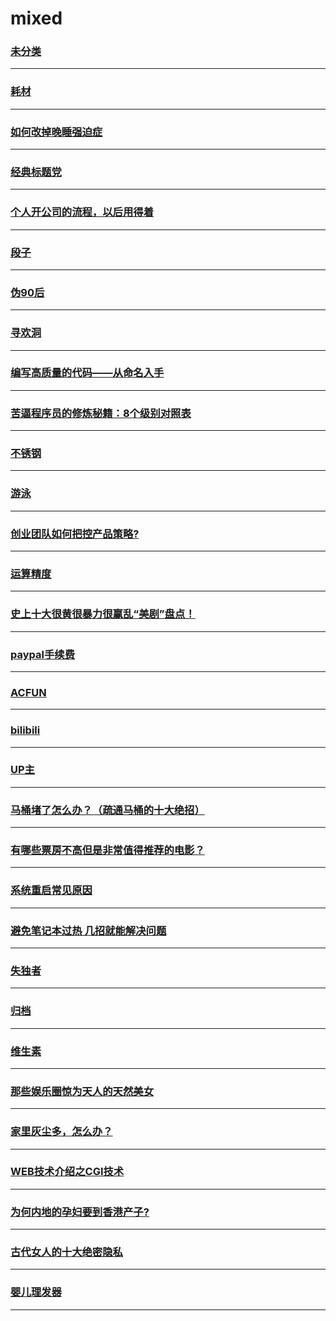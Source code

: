 mixed
=====

### [未分类](note)

---

### [耗材](consumable)

---

### [如何改掉晚睡强迫症](sleep)

---

### [经典标题党](starfer)

---

### [个人开公司的流程，以后用得着](company)

---

### [段子](joke)

---

### [伪90后](fake90)

---

### [寻欢洞](gloryhole)

---

### [编写高质量的代码——从命名入手](variablename)

---

### [苦逼程序员的修炼秘籍：8个级别对照表 ](coderlevel)

---

### [不锈钢](stainlesssteel)

---

### [游泳](swim)

---

### [创业团队如何把控产品策略?](product)

---

### [运算精度](precision)

---

### [史上十大很黄很暴力很赢乱“美剧”盘点！](american-drama)

---

### [paypal手续费](paypal)

---

### [ACFUN](acfun)

---

### [bilibili](bilibili)

---

### [UP主](up)

---

### [马桶堵了怎么办？（疏通马桶的十大绝招）](flush-toilet)

---

### [有哪些票房不高但是非常值得推荐的电影？](movie)

---

### [系统重启常见原因](reboot-reason)

---

### [避免笔记本过热 几招就能解决问题](cold-notebook)

---

### [失独者](lose-the-only)

---

### [归档](file-away)

---

### [维生素](vitamin)

---

### [那些娱乐圈惊为天人的天然美女](beautiful-girl)

---

### [家里灰尘多，怎么办？](reduce-dust)

---

### [WEB技术介绍之CGI技术](cgi)

---

### [为何内地的孕妇要到香港产子?](bear-in-hk)

---

### [古代女人的十大绝密隐私](ancient-chinese-women)

---

### [婴儿理发器](baby-barber)

---
